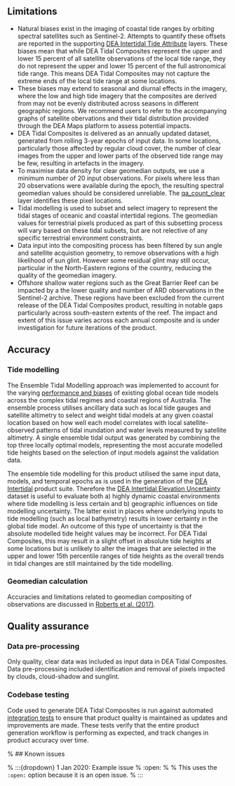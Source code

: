 ## Limitations

* Natural biases exist in the imaging of coastal tide ranges by orbiting spectral satellites such as Sentinel-2. Attempts to quantify these offsets are reported in the supporting [DEA Intertidal Tide Attribute](/data/product/dea-intertidal/?tab=description#tidal-attribute-layers) layers. These biases mean that while DEA Tidal Composites represent the upper and lower 15 percent of all satellite observations of the local tide range, they do not represent the upper and lower 15 percent of the full astronomical tide range. This means DEA Tidal Composites may not capture the extreme ends of the local tide range at some locations.
* These biases may extend to seasonal and diurnal effects in the imagery, where the low and high tide imagery that the composites are derived from may not be evenly distributed across seasons in different geographic regions. We recommend users to refer to the accompanying graphs of satellite obervations and their tidal distribution provided through the DEA Maps platform to assess potential impacts.
* DEA Tidal Composites is delivered as an annually updated dataset, generated from rolling 3-year epochs of input data. In some locations, particularly those affected by regular cloud cover, the number of clear images from the upper and lower parts of the observed tide range may be few, resulting in artefacts in the imagery. 
* To maximise data density for clear geomedian outputs, we use a minimum number of 20 input observations. For pixels where less than 20 observations were available during the epoch, the resulting spectral geomedian values should be considered unreliable. The [qa_count_clear](./?tab=specifications#bands) layer identifies these pixel locations.
* Tidal modelling is used to subset and select imagery to represent the tidal stages of oceanic and coastal intertidal regions.  The geomedian values for terrestrial pixels produced as part of this subsetting process will vary based on these tidal subsets, but are not relective of any specific terrestrial environment constraints.
*   Data input into the compositing process has been filtered by sun angle and satellite acquistion geometry, to remove observations with a high likelihood of sun glint. However some residual glint may still occur, particular in the North-Eastern regions of the country, reducing the quality of the geomedian imagery.
*   Offshore shallow water regions such as the Great Barrier Reef can be impacted by a the lower quality and number of ARD observations in the Sentinel-2 archive. These regions have been excluded from the current release of the DEA Tidal Composites product, resulting in notable gaps particularly across south-eastern extents of the reef. The impact and extent of this issue varies across each annual composite and is under investigation for future iterations of the product.

## Accuracy

### Tide modelling

The Ensemble Tidal Modelling approach was implemented to account for the varying [performance and biases](/data/product/dea-intertidal/?tab=description#ensemble-tidal-modelling) of existing global ocean tide models across the complex tidal regimes and coastal regions of Australia. The ensemble process utilises ancillary data such as local tide gauges and satellite altimetry to select and weight tidal models at any given coastal location based on how well each model correlates with local satellite-observed patterns of tidal inundation and water levels measured by satellite altimetry. A single ensemble tidal output was generated by combining the top three locally optimal models, representing the most accurate modelled tide heights based on the selection of input models against the validation data.

The ensemble tide modelling for this product utilised the same input data, models, and temporal epochs as is used in the generation of the [DEA Intertidal](/data/product/dea-intertidal/) product suite. Therefore the [DEA Intertidal Elevation Uncertainty](/data/product/dea-intertidal/?tab=description#core-product-layers) dataset is useful to evaluate both a) highly dynamic coastal environments where tide modelling is less certain and b) geographic influences on tide modelling uncertainty. The latter exist in places where underlying inputs to tide modelling (such as local bathymetry) results in lower certainty in the global tide model. An outcome of this type of uncertainty is that the absolute modelled tide height values may be incorrect. For DEA Tidal Composites, this may result in a slight offset in absolute tide heights at some locations but is unlikely to alter the images that are selected in the upper and lower 15th percentile ranges of tide heights as the overall trends in tidal changes are still maintained by the tide modelling.

### Geomedian calculation

Accuracies and limitations related to geomedian compositing of observations are discussed in [Roberts et al. (2017)](https://doi.org/10.1109/TGRS.2017.2723896).

## Quality assurance

### Data pre-processing
Only quality, clear data was included as input data in DEA Tidal Composites. Data pre-processing included identification and removal of pixels impacted by clouds, cloud-shadow and sunglint.

### Codebase testing

Code used to generate DEA Tidal Composites is run against automated [integration tests](https://github.com/GeoscienceAustralia/dea-intertidal/tree/develop/tests) to ensure that product quality is maintained as updates and improvements are made. These tests verify that the entire product generation workflow is performing as expected, and track changes in product accuracy over time.

% ## Known issues

% :::{dropdown} 1 Jan 2020: Example issue
% :open:
%
% This uses the `:open:` option because it is an open issue.
% :::

